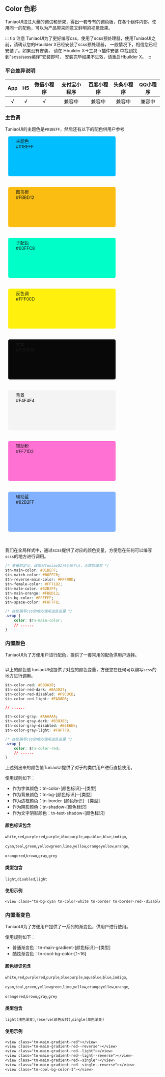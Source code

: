 ## Color 色彩

<demo-model url="/basicPage/color/color"></demo-model>

TuniaoUI进过大量的调试和研究，得出一套专有的调色板，在各个组件内部，使用同一的配色，可以为产品带来同意又鲜明的视觉效果。

::: tip 注意
TuniaoUI为了更好编写css，使用了scss预处理器，使用TuniaoUI之前，请确认您的Hbuilder X已经安装了scss预处理器，
一般情况下，相信您已经安装了。如果没有安装， 请在 Hbuilder X->工具->插件安装 中找到找到"scss/sass编译"安装即可，
安装完毕如果不生效，请重启Hbuilder X。
:::

### 平台差异说明

| App  |  H5  | 微信小程序 | 支付宝小程序 | 百度小程序 | 头条小程序 | QQ小程序 |
| :--: | :--: | :--------: | :----------: | :--------: | :--------: | :------: |
|  √   |  √   |     √      |      兼容中       |     兼容中      |     兼容中      |    兼容中     |



### 主色调

TuniaoUI的主题色是`#01BEFF`，然后还有以下的配色供用户参考
<div class="tn-color__wrap">
    <div class="tn-color__item tn-color__item--no-child" style="background-color: #01BEFF;">
        <div class="tn-color__item--main">
            <div class="tn-color__item--main__info">
                <div class="tn-color__item--main__info__title">主题色</div>
                <div class="tn-color__item--main__info__color-value">#01BEFF</div>
            </div>
        </div>
    </div>
    <div class="tn-color__item tn-color__item--no-child" style="background-color: #FBBD12;">
        <div class="tn-color__item--main">
            <div class="tn-color__item--main__info">
                <div class="tn-color__item--main__info__title">图鸟橙</div>
                <div class="tn-color__item--main__info__color-value">#FBBD12</div>
            </div>
        </div>
    </div>
    <div class="tn-color__item tn-color__item--no-child" style="background-color: #00FFC8;">
        <div class="tn-color__item--main">
            <div class="tn-color__item--main__info">
                <div class="tn-color__item--main__info__title">子配色</div>
                <div class="tn-color__item--main__info__color-value">#00FFC8</div>
            </div>
        </div>
    </div>
    <div class="tn-color__item tn-color__item--no-child" style="background-color: #FFF00D;">
        <div class="tn-color__item--main">
            <div class="tn-color__item--main__info">
                <div class="tn-color__item--main__info__title">反色调</div>
                <div class="tn-color__item--main__info__color-value">#FFF00D</div>
            </div>
        </div>
    </div>
    <div class="tn-color__item tn-color__item--no-child" style="background-color: #080808;">
        <div class="tn-color__item--main">
            <div class="tn-color__item--main__info">
                <div class="tn-color__item--main__info__title">文本</div>
                <div class="tn-color__item--main__info__color-value">#080808</div>
            </div>
        </div>
    </div>
    <div class="tn-color__item tn-color__item--no-child" style="background-color: #F4F4F4;">
        <div class="tn-color__item--main">
            <div class="tn-color__item--main__info" style="color: #080808;">
                <div class="tn-color__item--main__info__title">背景</div>
                <div class="tn-color__item--main__info__color-value">#F4F4F4</div>
            </div>
        </div>
    </div>
    <div class="tn-color__item tn-color__item--no-child" style="background-color: #FF71D2;">
        <div class="tn-color__item--main">
            <div class="tn-color__item--main__info">
                <div class="tn-color__item--main__info__title">辅助粉</div>
                <div class="tn-color__item--main__info__color-value">#FF71D2</div>
            </div>
        </div>
    </div>
    <div class="tn-color__item tn-color__item--no-child" style="background-color: #82B2FF;">
        <div class="tn-color__item--main">
            <div class="tn-color__item--main__info">
                <div class="tn-color__item--main__info__title">辅助蓝</div>
                <div class="tn-color__item--main__info__color-value">#82B2FF</div>
            </div>
        </div>
    </div>
</div>

我们在全局样式中，通过scss提供了对应的颜色变量，方便您在任何可以编写`scss`的地方进行调用。
``` css
/* 变量的定义，该部分TuniaoUI已全局引入，无需您编写 */
$tn-main-color: #01BEFF;
$tn-match-color: #00FFC6;
$tn-reverse-main-color: #FFF00D;
$tn-female-color: #FF71D2;
$tn-male-color: #82B2FF;
$tn-main-orange: #FBBD12;
$tn-bg-color: #FFFFFF;
$tn-space-color: #F8F7F8;

/* 在您编写css的地方使用这些变量 */
.wrap {
	color: $tn-main-color;
	// ......
}
```

### 内置颜色
TuniaoUI为了方便用户进行配色，提供了一套常用的配色供用户选择。
<div class="tn-color__wrap">
    <template v-for="(item, index) in colorList">
        <div class="tn-color__item" :class="['tn-bg-' + item.color]" :key="index">
            <div class="tn-color__item--main">
                <div class="tn-color__item--main__info">
                    <div class="tn-color__item--main__info__title">{{ item.name }}({{ item.color }})</div>
                    <div class="tn-color__item--main__info__color-value">{{ item.value.normal }}</div>
                </div>
            </div>
            <div class="tn-color__item--children">
                <div class="tn-color__item--children--item" :class="['tn-bg-' + item.color + '--dark']">
                    <div class="tn-color__item--children--item__info">
                        <div class="tn-color__item--children--item__info__title">dark</div>
                        <div class="tn-color__item--children--item__info__color-value">{{ item.value.dark }}</div>
                    </div>
                </div>
                <div class="tn-color__item--children--item" :class="['tn-bg-' + item.color + '--disabled']">
                    <div class="tn-color__item--children--item__info">
                        <div class="tn-color__item--children--item__info__title">disabled</div>
                        <div class="tn-color__item--children--item__info__color-value">{{ item.value.disabled }}</div>
                    </div>
                </div>
                <div class="tn-color__item--children--item" :class="['tn-bg-' + item.color + '--light']">
                    <div class="tn-color__item--children--item__info">
                        <div class="tn-color__item--children--item__info__title">light</div>
                        <div class="tn-color__item--children--item__info__color-value">{{ item.value.light }}</div>
                    </div>
                </div>
            </div>
        </div>
    </template>
</div>

以上的颜色值TuniaoUI也提供了对应的颜色变量，方便您在任何可以编写`scss`的地方进行调用。
```css
$tn-color-red: #E83A30;
$tn-color-red-dark: #BA3027;
$tn-color-red-disabled: #F9CDCB;
$tn-color-red-light: #FAD8D6;

// ......

$tn-color-gray: #AAAAAA;
$tn-color-gray-dark: #838383;
$tn-color-gray-disabled: #E6E6E6;
$tn-color-gray-light: #F8F7F8;

/* 在您编写css的地方使用这些变量 */
.wrap {
	color: $tn-color-red;
	// ......
}
```

上述列出来的颜色值TuniaoUI提供了对于的类供用户进行直接使用。

使用规则如下：

- 作为字体颜色：tn-color-[颜色标识]--[类型]
- 作为背景颜色：tn-bg-[颜色标识]--[类型]
- 作为边框颜色：tn-border-[颜色标识]--[类型]
- 作为阴影颜色：tn-shadow-[颜色标识]
- 作为文字阴影颜色：tn-text-shadow-[颜色标识]

#### 颜色标识包含

`white`,`red`,`purplered`,`purple`,`bluepurple`,`aquablue`,`blue`,`indigo`,

`cyan`,`teal`,`green`,`yellowgreen`,`lime`,`yellow`,`orangeyellow`,`orange`,

`orangered`,`brown`,`gray`,`grey`

#### 类型包含

`light`,`disabled`,`light`

#### 使用示例

```css
<view class="tn-bg-cyan tn-color-white tn-border tn-border-red--disabled"></view>
```

### 内置渐变色

TuniaoUI为了方便用户提供了一系列的渐变色，供用户进行使用。

使用规则如下：

- 普通渐变色：tn-main-gradient-[颜色标识]--[类型]
- 酷炫渐变色：tn-cool-bg-color-[1~16]

#### 颜色标识包含

`white`,`red`,`purplered`,`purple`,`bluepurple`,`aquablue`,`blue`,`indigo`,

`cyan`,`teal`,`green`,`yellowgreen`,`lime`,`yellow`,`orangeyellow`,`orange`,

`orangered`,`brown`,`gray`,`grey`

#### 类型包含

`light(浅色渐变)`,`reserve(颜色反转)`,`single(单色渐变)`

#### 使用示例

```css
<view class="tn-main-gradient-red"></view>
<view class="tn-main-gradient-red--reverse"></view>
<view class="tn-main-gradient-red--light"></view>
<view class="tn-main-gradient-red--light--reverse"></view>
<view class="tn-main-gradient-red--single"></view>
<view class="tn-main-gradient-red--single--reverse"></view>
<view class="tn-cool-bg-color-1"></view>
```


<script>
  export default {
    data() {
      return {
        colorList: [{
            name: '红色',
            color: 'red',
            value: {
              normal: '#E83A30',
              dark: '#BA2E26',
              disabled: '#F39C97',
              light: '#FAD8D6'
            }
          },
          {
            name: '紫红色',
            color: 'purplered',
            value: {
              normal: '#E72F8C',
              dark: '#B9276F',
              disabled: '#F397C5',
              light: '#FAD5E8'
            }
          },
          {
            name: '紫色',
            color: 'purple',
            value: {
              normal: '#892FE8',
              dark: '#6E27BA',
              disabled: '#C497F3',
              light: '#E7D5FA'
            }
          },
          {
            name: '蓝紫色',
            color: 'bluepurple',
            value: {
              normal: '#5F4FD9',
              dark: '#4C3FAE',
              disabled: '#AFA7EC',
              light: '#DFDCF7'
            }
          },
          {
            name: '海蓝色',
            color: 'aquablue',
            value: {
              normal: '#3646FF',
              dark: '#2B38CC',
              disabled: '#9AA2FF',
              light: '#D7DAFF'
            }
          },
          {
            name: '蓝色',
            color: 'blue',
            value: {
              normal: '#3D7EFF',
              dark: '#3465CC',
              disabled: '#9EBEFF',
              light: '#D8E5FF'
            }
          },
          {
            name: '靛蓝色',
            color: 'indigo',
            value: {
              normal: '#31C9E8',
              dark: '#28A1BA',
              disabled: '#98E4F3',
              light: '#D6F4FA'
            }
          },
          {
            name: '青色',
            color: 'cyan',
            value: {
              normal: '#2DE88D',
              dark: '#24BA97',
              disabled: '#96F3DE',
              light: '#D5FAF2'
            }
          },
          {
            name: '青绿色',
            color: 'teal',
            value: {
              normal: '#24F083',
              dark: '#1DC069',
              disabled: '#91F7C1',
              light: '#D3FCE6'
            }
          },
          {
            name: '绿色',
            color: 'green',
            value: {
              normal: '#31E749',
              dark: '#28B93D',
              disabled: '#98F3A4',
              light: '#D6FADB'
            }
          },
          {
            name: '黄绿色',
            color: 'yellowgreen',
            value: {
              normal: '#A4E82F',
              dark: '#82BA27',
              disabled: '#D1F397',
              light: '#EDFAD5'
            }
          },
          {
            name: '酸橙色',
            color: 'lime',
            value: {
              normal: '#D5EB00',
              dark: '#AABC00',
              disabled: '#E9F57F',
              light: '#F7FBCC'
            }
          },
          {
            name: '黄色',
            color: 'yellow',
            value: {
              normal: '#FFF420',
              dark: '#CCC21A',
              disabled: '#FFF88F',
              light: '#FFFDD2'
            }
          },
          {
            name: '橘黄色',
            color: 'orangeyellow',
            value: {
              normal: '#FFCA28',
              dark: '#CCA220',
              disabled: '#FFE493',
              light: '#FFF4D4'
            }
          },
          {
            name: '橙色',
            color: 'orange',
            value: {
              normal: '#FFA726',
              dark: '#CC851E',
              disabled: '#FFD392',
              light: '#FFEDD4'
            }
          },
          {
            name: '橘红色',
            color: 'orangered',
            value: {
              normal: '#FF7043',
              dark: '#CC5A36',
              disabled: '#FFB7A1',
              light: '#FFE2D9'
            }
          },
          {
            name: '棕色',
            color: 'brown',
            value: {
              normal: '#914F2C',
              dark: '#743F23',
              disabled: '#C8A795',
              light: '#E9DCD5'
            }
          },
          {
            name: '玄灰色',
            color: 'grey',
            value: {
              normal: '#78909C',
              dark: '#5F7E8B',
              disabled: '#C6D1D8',
              light: '#E4E9EC'
            }
          },
          {
            name: '灰色',
            color: 'gray',
            value: {
              normal: '#AAAAAA',
              dark: '#838383',
              disabled: '#E6E6E6',
              light: '#F8F7F8'
            }
          }
        ]
      }
    },
    methods: {

    }
  }
</script>

<style lang="scss">
    @import '../.vuepress/public/scss/theme.scss';
    @import '../.vuepress/public/scss/color.scss';

    .tn-color__wrap {
        display: flex;
        flex-wrap: wrap;
    
        .tn-color__item {
            position: relative;
            flex: 0 0 28.5%;
            height: 120px;
            min-width: 300px;
            padding: 5px 25px;
            border-radius: 5px;
            overflow: hidden;
            margin-left: 2%;
            margin-bottom: 35px;
    
            &--no-child {
                padding: 20px 25px !important;
                height: 80px !important;
            }
    
            &--main {
                &__info {
                    color: #FFFFFFDD;
    
                    &__title {
                        font-size: 18px;
                    }
    
                    &__color-value {
                        font-size: 12px;
                        margin-top: 5px;
                    }
                }
            }
    
            &--children {
                display: flex;
                flex-direction: row;
                position: absolute;
                width: 100%;
                left: 0;
                bottom: 0;
    
                &--item {
                    flex: 1;
                    padding: 10px 0;
    
                    &__info {
                        color: #080808DD;
                        margin-left: 10px;
    
                        &__title {
                        font-size: 14px;
                        }
    
                        &__color-value {
                            font-size: 12px;
                        }
                    }
    
                    &:first-of-type {
                        .tn-color__item--children--item__info {
                            color: #FFFFFFDD !important;
                        }
                    }
                }
            }
            
        }
    }
</style>
